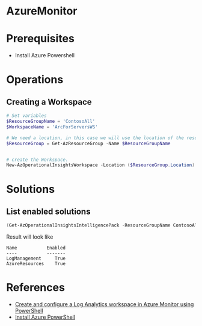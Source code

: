 # AzureMonitor

# Prerequisites
- Install Azure Powershell

# Operations

## Creating a Workspace

```PowerShell
# Set variables
$ResourceGroupName = 'ContosoAll'
$WorkspaceName = 'ArcForServersWS'

# We need a location, in this case we will use the location of the resource group. Lets get the resoruce group object to use later.
$ResourceGroup = Get-AzResourceGroup -Name $ResourceGroupName


# create the Workspace.
New-AzOperationalInsightsWorkspace -Location ($ResourceGroup.Location) -Name $WorkspaceName -Sku Standard -ResourceGroupName $ResourceGroupName

```





# Solutions

## List enabled solutions
```PowerShell
(Get-AzOperationalInsightsIntelligencePack -ResourceGroupName ContosoAll -WorkspaceName ArcForServersWS).Where({$_.Enabled -eq $true})
```

Result will look like
```
Name           Enabled
----           -------
LogManagement     True
AzureResources    True     
```



# References

- [Create and configure a Log Analytics workspace in Azure Monitor using PowerShell](https://docs.microsoft.com/tr-tr/azure/azure-monitor/platform/powershell-workspace-configuration)
- [Install Azure PowerShell ](https://docs.microsoft.com/en-us/powershell/azure/install-az-ps?view=azps-5.1.0)